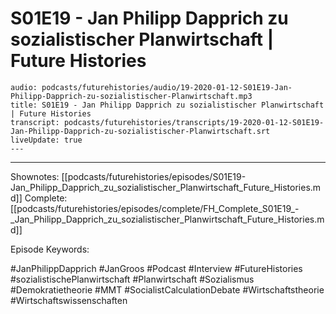 # S01E19 - Jan Philipp Dapprich zu sozialistischer Planwirtschaft | Future Histories

```audio-note
audio: podcasts/futurehistories/audio/19-2020-01-12-S01E19-Jan-Philipp-Dapprich-zu-sozialistischer-Planwirtschaft.mp3
title: S01E19 - Jan Philipp Dapprich zu sozialistischer Planwirtschaft | Future Histories
transcript: podcasts/futurehistories/transcripts/19-2020-01-12-S01E19-Jan-Philipp-Dapprich-zu-sozialistischer-Planwirtschaft.srt
liveUpdate: true
---

```
---

Shownotes: [[podcasts/futurehistories/episodes/S01E19-Jan_Philipp_Dapprich_zu_sozialistischer_Planwirtschaft_Future_Histories.md]]
Complete: [[podcasts/futurehistories/episodes/complete/FH_Complete_S01E19_-_Jan_Philipp_Dapprich_zu_sozialistischer_Planwirtschaft_Future_Histories.md]]


Episode Keywords:

#JanPhilippDapprich #JanGroos #Podcast #Interview #FutureHistories #sozialistischePlanwirtschaft #Planwirtschaft #Sozialismus #Demokratietheorie #MMT #SocialistCalculationDebate #Wirtschaftstheorie #Wirtschaftswissenschaften
